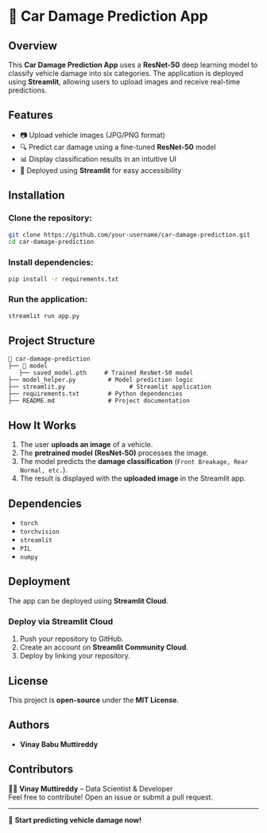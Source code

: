 
# 🚗 Car Damage Prediction App

## Overview
This **Car Damage Prediction App** uses a **ResNet-50** deep learning model to classify vehicle damage into six categories. The application is deployed using **Streamlit**, allowing users to upload images and receive real-time predictions.

## Features
- 📷 Upload vehicle images (JPG/PNG format)
- 🔍 Predict car damage using a fine-tuned **ResNet-50** model
- 📊 Display classification results in an intuitive UI
- 🚀 Deployed using **Streamlit** for easy accessibility

## Installation

### Clone the repository:
```sh
git clone https://github.com/your-username/car-damage-prediction.git
cd car-damage-prediction
```

### Install dependencies:
```sh
pip install -r requirements.txt
```

### Run the application:
```sh
streamlit run app.py
```

## Project Structure
```
📂 car-damage-prediction
├── 📂 model
   ├── saved_model.pth     # Trained ResNet-50 model
├── model_helper.py         # Model prediction logic
├── streamlit.py                  # Streamlit application
├── requirements.txt        # Python dependencies
├── README.md               # Project documentation
```

## How It Works
1. The user **uploads an image** of a vehicle.
2. The **pretrained model (ResNet-50)** processes the image.
3. The model predicts the **damage classification** (`Front Breakage, Rear Normal, etc.`).
4. The result is displayed with the **uploaded image** in the Streamlit app.

## Dependencies
- `torch`
- `torchvision`
- `streamlit`
- `PIL`
- `numpy`

## Deployment
The app can be deployed using **Streamlit Cloud**. 

### Deploy via Streamlit Cloud
1. Push your repository to GitHub.
2. Create an account on **Streamlit Community Cloud**.
3. Deploy by linking your repository.


## License
This project is **open-source** under the **MIT License**.

## Authors
- **Vinay Babu Muttireddy**

## Contributors
👩‍💻 **Vinay Muttireddy** – Data Scientist & Developer  
Feel free to contribute! Open an issue or submit a pull request.

---

🚀 **Start predicting vehicle damage now!**
```
